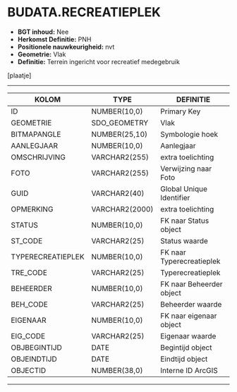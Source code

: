 # BUDATA.RECREATIEPLEK


* __BGT inhoud:__ Nee
* __Herkomst Definitie:__ PNH
* __Positionele nauwkeurigheid:__ nvt
* __Geometrie:__ Vlak
* __Definitie:__ Terrein ingericht voor recreatief medegebruik

[plaatje]

***

|KOLOM                           	|TYPE          	|DEFINITIE|
|------                          	|----          	|-----    |
|ID                              	|NUMBER(10,0)  	|Primary Key|
|GEOMETRIE                       	|SDO_GEOMETRY  	|Vlak|
|BITMAPANGLE                     	|NUMBER(25,10) 	|Symbologie hoek|
|AANLEGJAAR                      	|NUMBER(10,0)  	|Aanlegjaar|
|OMSCHRIJVING                    	|VARCHAR2(255) 	|extra toelichting|
|FOTO                            	|VARCHAR2(255) 	|Verwijzing naar Foto|
|GUID                            	|VARCHAR2(40)  	|Global Unique Identifier|
|OPMERKING                       	|VARCHAR2(2000)	|extra toelichting|
|STATUS                          	|NUMBER(10,0)  	|FK naar Status object|
|ST_CODE                         	|VARCHAR2(25)  	|Status waarde|
|TYPERECREATIEPLEK               	|NUMBER(10,0)  	|FK naar Typerecreatieplek|
|TRE_CODE                        	|VARCHAR2(25)  	|Typerecreatieplek|
|BEHEERDER                       	|NUMBER(10,0)  	|FK naar Beheerder object|
|BEH_CODE                        	|VARCHAR2(25)  	|Beheerder waarde|
|EIGENAAR                        	|NUMBER(10,0)  	|FK naar eigenaar object|
|EIG_CODE                        	|VARCHAR2(25)  	|Eigenaar waarde|
|OBJBEGINTIJD                    	|DATE          	|Begintijd object|
|OBJEINDTIJD                     	|DATE          	|Eindtijd object|
|OBJECTID                        	|NUMBER(38,0)   |Interne ID ArcGIS|

***
